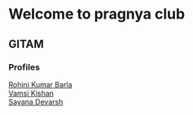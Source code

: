 # Welcome to pragnya club

## GITAM

### Profiles

[Rohini Kumar Barla](rohinibarla)    
[Vamsi Kishan](nrajana)   
[Sayana Devarsh](dsayana)  
